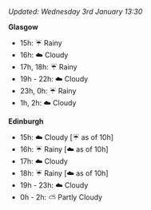 *Updated: Wednesday 3rd January 13:30*

**Glasgow**

* 15h: :umbrella: Rainy
* 16h: :cloud: Cloudy
* 17h, 18h: :umbrella: Rainy
* 19h - 22h: :cloud: Cloudy
* 23h, 0h: :umbrella: Rainy
* 1h, 2h: :cloud: Cloudy

**Edinburgh**

* 15h: :cloud: Cloudy [:umbrella: as of 10h]
* 16h: :umbrella: Rainy [:cloud: as of 10h]
* 17h: :cloud: Cloudy
* 18h: :umbrella: Rainy [:cloud: as of 10h]
* 19h - 23h: :cloud: Cloudy
* 0h - 2h: :partly_sunny: Partly Cloudy
